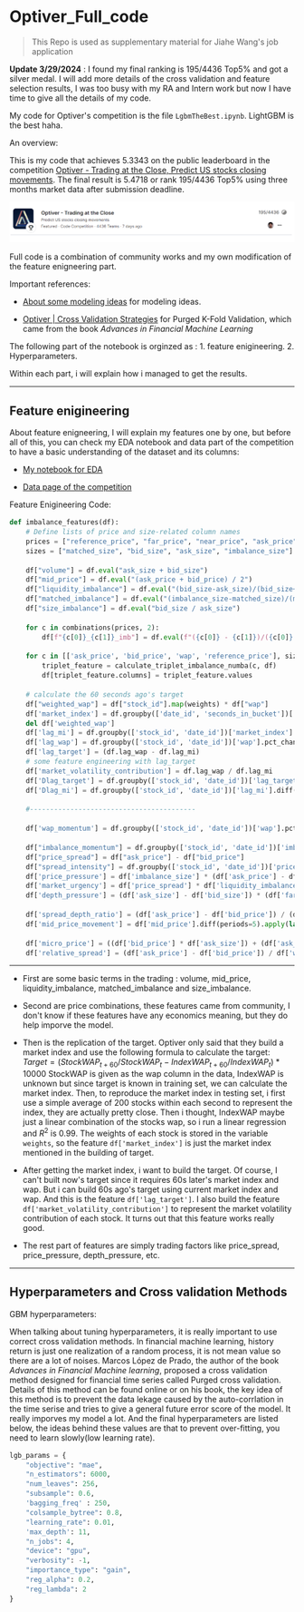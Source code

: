 # Optiver_Full_code
> This Repo is used as supplementary material for Jiahe Wang's job application

**Update 3/29/2024** : I found my final ranking is 195/4436 Top5% and got a silver medal. I will add more details of the cross validation and feature selection results, I was too busy with my RA and Intern work but now I have time to give all the details of my code.

My code for Optiver's competition is the file ```LgbmTheBest.ipynb```. LightGBM is the best haha.

An overview:

This is my code that achieves 5.3343 on the public leaderboard in the competition [Optiver - Trading at the Close, Predict US stocks closing movements](https://www.kaggle.com/competitions/optiver-trading-at-the-close). The final result is 5.4718 or rank 195/4436 Top5% using three months market data after submission deadline.

![My ranking](./competition_result.png)

Full code is a combination of community works and my own modification of the feature enigneering part.

Important references:

- [About some modeling ideas](https://www.kaggle.com/competitions/optiver-trading-at-the-close/discussion/450626) for modeling ideas.

- [Optiver | Cross Validation Strategies](https://www.kaggle.com/code/sunghoshim/optiver-cross-validation-strategies) for Purged K-Fold Validation, which came from the book *Advances in Financial Machine Learning*

The following part of the notebook is orginzed as : 1. feature enigineering. 2. Hyperparameters.

Within each part, i will explain how i managed to get the results.

---

## Feature enigineering

About feature enigneering, I will explain my features one by one, but before all of this, you can check my EDA notebook and data part of the competition to have a basic understanding of the dataset and its columns:

- [My notebook for EDA](https://www.kaggle.com/code/nolansmith/eda-part1-missing-values)

- [Data page of the competition](https://www.kaggle.com/competitions/optiver-trading-at-the-close/data)

Feature Enigineering Code:
```python
def imbalance_features(df):
    # Define lists of price and size-related column names
    prices = ["reference_price", "far_price", "near_price", "ask_price", "bid_price", "wap"]
    sizes = ["matched_size", "bid_size", "ask_size", "imbalance_size"]
    
    df["volume"] = df.eval("ask_size + bid_size")
    df["mid_price"] = df.eval("(ask_price + bid_price) / 2")
    df["liquidity_imbalance"] = df.eval("(bid_size-ask_size)/(bid_size+ask_size)")
    df["matched_imbalance"] = df.eval("(imbalance_size-matched_size)/(matched_size+imbalance_size)")
    df["size_imbalance"] = df.eval("bid_size / ask_size")

    for c in combinations(prices, 2):
        df[f"{c[0]}_{c[1]}_imb"] = df.eval(f"({c[0]} - {c[1]})/({c[0]} + {c[1]})")

    for c in [['ask_price', 'bid_price', 'wap', 'reference_price'], sizes]:
        triplet_feature = calculate_triplet_imbalance_numba(c, df)
        df[triplet_feature.columns] = triplet_feature.values
    
    # calculate the 60 seconds ago's target
    df["weighted_wap"] = df["stock_id"].map(weights) * df["wap"]
    df['market_index'] = df.groupby(['date_id', 'seconds_in_bucket'])['weighted_wap'].transform(lambda x : x.sum())
    del df['weighted_wap']
    df['lag_mi'] = df.groupby(['stock_id', 'date_id'])['market_index'].pct_change(periods=6) * 10000
    df['lag_wap'] = df.groupby(['stock_id', 'date_id'])['wap'].pct_change(periods=6) * 10000
    df['lag_target'] = (df.lag_wap - df.lag_mi)
    # some feature engineering with lag_target
    df['market_volatility_contribution'] = df.lag_wap / df.lag_mi
    df['Dlag_target'] = df.groupby(['stock_id', 'date_id'])['lag_target'].diff()
    df['Dlag_mi'] = df.groupby(['stock_id', 'date_id'])['lag_mi'].diff()
    
    #-----------------------------------------
    
    df['wap_momentum'] = df.groupby(['stock_id', 'date_id'])['wap'].pct_change(periods=6)
   
    df["imbalance_momentum"] = df.groupby(['stock_id', 'date_id'])['imbalance_size'].diff(periods=1) / df['matched_size']
    df["price_spread"] = df["ask_price"] - df["bid_price"]
    df["spread_intensity"] = df.groupby(['stock_id', 'date_id'])['price_spread'].diff()
    df['price_pressure'] = df['imbalance_size'] * (df['ask_price'] - df['bid_price'])
    df['market_urgency'] = df['price_spread'] * df['liquidity_imbalance']
    df['depth_pressure'] = (df['ask_size'] - df['bid_size']) * (df['far_price'] - df['near_price'])
    
    df['spread_depth_ratio'] = (df['ask_price'] - df['bid_price']) / (df['bid_size'] + df['ask_size'])
    df['mid_price_movement'] = df['mid_price'].diff(periods=5).apply(lambda x: 1 if x > 0 else (-1 if x < 0 else 0))
    
    df['micro_price'] = ((df['bid_price'] * df['ask_size']) + (df['ask_price'] * df['bid_size'])) / (df['bid_size'] + df['ask_size'])
    df['relative_spread'] = (df['ask_price'] - df['bid_price']) / df['wap']
```

---

- First are some basic terms in the trading : volume, mid_price, liquidity_imbalance, matched_imbalance and size_imbalance.

- Second are price combinations, these features came from community, I don't know if these features have any economics meaning, but they do help imporve the model.

- Then is the replication of the target. Optiver only said that they build a market index and use the following formula to calculate the target: $Target = (StockWAP_{t+60} / StockWAP_{t} - IndexWAP_{t+60} / IndexWAP_{t})*10000$     StockWAP is given as the wap column in the data, IndexWAP is unknown but since target is known in training set, we can calculate the market index. Then, to reproduce the market index in testing set, i first use a simple average of 200 stocks within each second to represent the index, they are actually pretty close. Then i thought, IndexWAP maybe just a linear combination of the stocks wap, so i run a linear regression and $R^2$ is 0.99. The weights of each stock is stored in the variable ```weights```, so the feature ```df['market_index']``` is just the market index mentioned in the building of target.

- After getting the market index, i want to build the target. Of course, I can't built now's target since it requires 60s later's market index and wap. But i can build 60s ago's target using current market index and wap. And this is the feature ```df['lag_target']```. I also build the feature ```df['market_volatility_contribution']``` to represent the market volatility contribution of each stock. It turns out that this feature works really good.

- The rest part of features are simply trading factors like price_spread, price_pressure, depth_pressure, etc.

---

## Hyperparameters and Cross validation Methods

GBM hyperparameters:

When talking about tuning hyperparameters, it is really important to use correct cross validation methods. In financial machine learning, history return is just one realization of a random process, it is not mean value so there are a lot of noises. Marcos López de Prado, the author of the book *Advances in Financial Machine learning*, proposed a cross validation method designed for financial time series called Purged cross validation. Details of this method can be found online or on his book, the key idea of this method is to prevent the data lekage caused by the auto-corrlation in the time serise and tries to give a general future error score of the model. It really imporves my model a lot. And the final hyperparameters are listed below, the ideas behind these values are that to prevent over-fitting, you need to learn slowly(low learning rate).

```python
lgb_params = {
    "objective": "mae",
    "n_estimators": 6000,
    "num_leaves": 256,
    "subsample": 0.6,
    'bagging_freq' : 250,
    "colsample_bytree": 0.8,
    "learning_rate": 0.01,
    'max_depth': 11,
    "n_jobs": 4,
    "device": "gpu",
    "verbosity": -1,
    "importance_type": "gain",
    "reg_alpha": 0.2,
    "reg_lambda": 2
}
```
